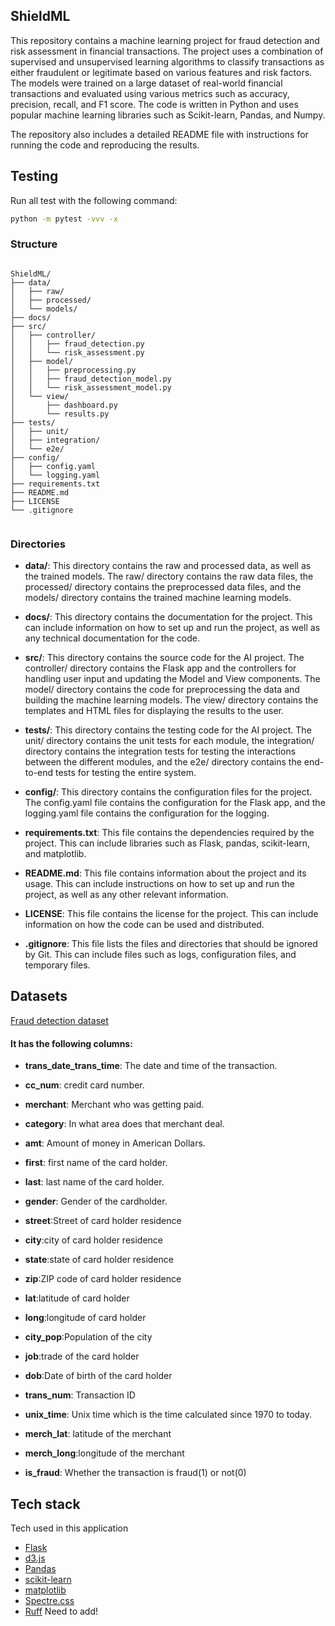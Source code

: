 ## ShieldML


This repository contains a machine learning project for fraud detection and risk assessment in financial transactions. The project uses a combination of supervised and unsupervised learning algorithms to classify transactions as either fraudulent or legitimate based on various features and risk factors. The models were trained on a large dataset of real-world financial transactions and evaluated using various metrics such as accuracy, precision, recall, and F1 score. The code is written in Python and uses popular machine learning libraries such as Scikit-learn, Pandas, and Numpy. 

The repository also includes a detailed README file with instructions for running the code and reproducing the results.


## Testing

Run all test with the following command:

```bash
python -m pytest -vvv -x
``` 

### Structure

```arduino

ShieldML/
├── data/
│   ├── raw/
│   ├── processed/
│   └── models/
├── docs/
├── src/
│   ├── controller/
│   │   ├── fraud_detection.py
│   │   └── risk_assessment.py
│   ├── model/
│   │   ├── preprocessing.py
│   │   ├── fraud_detection_model.py
│   │   └── risk_assessment_model.py
│   └── view/
│       ├── dashboard.py
│       └── results.py
├── tests/
│   ├── unit/
│   ├── integration/
│   └── e2e/
├── config/
│   ├── config.yaml
│   └── logging.yaml
├── requirements.txt
├── README.md
├── LICENSE
└── .gitignore


```

### Directories 

* **data/**: This directory contains the raw and processed data, as well as the trained models. The raw/ directory contains the raw data files, the processed/ directory contains the preprocessed data files, and the models/ directory contains the trained machine learning models.

* **docs/**: This directory contains the documentation for the project. This can include information on how to set up and run the project, as well as any technical documentation for the code.

* **src/**: This directory contains the source code for the AI project. The controller/ directory contains the Flask app and the controllers for handling user input and updating the Model and View components. The model/ directory contains the code for preprocessing the data and building the machine learning models. The view/ directory contains the templates and HTML files for displaying the results to the user.

* **tests/**: This directory contains the testing code for the AI project. The unit/ directory contains the unit tests for each module, the integration/ directory contains the integration tests for testing the interactions between the different modules, and the e2e/ directory contains the end-to-end tests for testing the entire system.

* **config/**: This directory contains the configuration files for the project. The config.yaml file contains the configuration for the Flask app, and the logging.yaml file contains the configuration for the logging.

* **requirements.txt**: This file contains the dependencies required by the project. This can include libraries such as Flask, pandas, scikit-learn, and matplotlib.

* **README.md**: This file contains information about the project and its usage. This can include instructions on how to set up and run the project, as well as any other relevant information.

* **LICENSE**: This file contains the license for the project. This can include information on how the code can be used and distributed.

* **.gitignore**: This file lists the files and directories that should be ignored by Git. This can include files such as logs, configuration files, and temporary files.


## Datasets

[Fraud detection dataset ](https://www.kaggle.com/datasets/dermisfit/fraud-transactions-dataset?resource=download)

#### It has the following columns:

* **trans_date_trans_time**: The date and time of the transaction.

* **cc_num**: credit card number.

* **merchant**: Merchant who was getting paid.

* **category**: In what area does that merchant deal.

* **amt**: Amount of money in American Dollars.

* **first**: first name of the card holder.

* **last**: last name of the card holder.

* **gender**: Gender of the cardholder.

* **street**:Street of card holder residence

* **city**:city of card holder residence

* **state**:state of card holder residence

* **zip**:ZIP code of card holder residence

* **lat**:latitude of card holder

* **long**:longitude of card holder

* **city_pop**:Population of the city

* **job**:trade of the card holder

* **dob**:Date of birth of the card holder

* **trans_num**: Transaction ID

* **unix_time**: Unix time which is the time calculated since 1970 to today.

* **merch_lat**: latitude of the merchant

* **merch_long**:longitude of the merchant

* **is_fraud**: Whether the transaction is fraud(1) or not(0)



## Tech stack 

Tech used in this application

- [Flask](https://flask.palletsprojects.com/en/2.2.x/quickstart/)
- [d3.js](https://d3js.org/)
- [Pandas](https://pandas.pydata.org/)
- [scikit-learn](https://scikit-learn.org/stable/)
- [matplotlib](https://matplotlib.org/)
- [Spectre.css](https://picturepan2.github.io/spectre/getting-started.html)
- [Ruff](https://beta.ruff.rs/docs/) Need to add!
